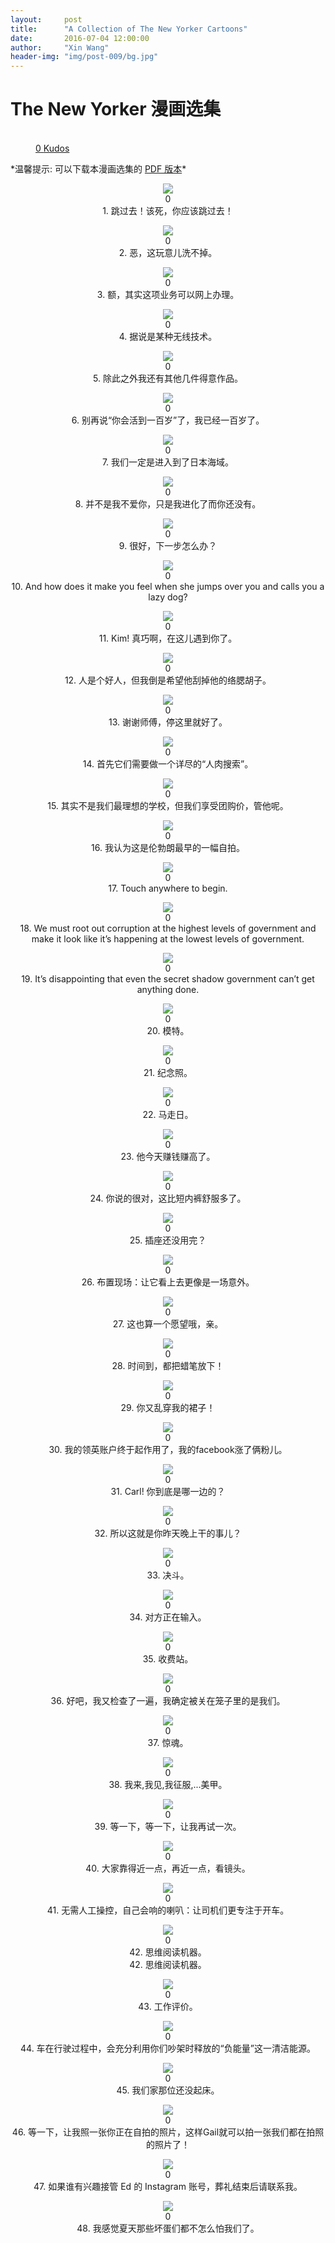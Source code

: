 ```yaml
---
layout:     post
title:      "A Collection of The New Yorker Cartoons"
date:       2016-07-04 12:00:00
author:     "Xin Wang"
header-img: "img/post-009/bg.jpg"
---
```


# The New Yorker 漫画选集

<figure class="kudo kudoable" data-id="1">
    <a class="kudobject">
        <div class="opening">
            <div class="circle">&nbsp;</div>
        </div>
    </a>
    <a href="#kudo" class="count">
        <span class="num">0</span>
        <span class="txt">Kudos</span>
    </a>
</figure>

<p>*温馨提示: 可以下载本漫画选集的 <a href="{{ site.baseurl }}/PDFs/A-collection-of-The-New-Yorker-Cartoons.pdf">PDF 版本</a>*</p>

<p><center>
<img src="{{ site.baseurl }}/img/post-009/race_horses.jpg">
<div class="like">
<div class="my-like" id="heart_01" data-reblog="{{{ page.url | prepend: site.baseurl | replace: '//', '/' }}" data-id="01"></div>
<div class="count"><label id="01">0</label></div>
<div class="caption"><span class="caption text-muted">1. 跳过去！该死，你应该跳过去！</span></div>
</div>
<script src="/js/likes.js"></script>
<script>
	likepostRef.child(slugify(window.location.pathname + "01")).on('value', function(snapshot){
	    if(snapshot){
	        var article = snapshot.val();
	        var likeCount = 0;
	        if(article){
	            for(var prop in article.likes){
	                likeCount++;
	            }
	        }
	        if(snapshot.child('likes').child(wilddogAuthData.auth.uid).val())
	        {
	        	var myLike = document.getElementById("heart_01"),
	        		frame = document.getElementById( 'my-like-frame' ),
		            command = 'like',
		            reblog = myLike.getAttribute( 'data-reblog' ),
		            id = myLike.getAttribute( 'data-id' ),
		            oauth = reblog.slice( -8 );
		        frame.src = 'http://www.tumblr.com/' + command + '/' + oauth + '?id=' + id;
		        myLike.className = 'my-liked';
	        }
	        document.getElementById("01").innerHTML = likeCount;
	    }
	});
</script>
</center></p>

<p><center>
<img src="{{ site.baseurl }}/img/post-009/polar_bear.jpg">
<div class="like">
<div class="my-like" id="heart_02" data-reblog="{{{ page.url | prepend: site.baseurl | replace: '//', '/' }}" data-id="02"></div>
<div class="count"><label id="02">0</label></div>
<div class="caption"><span class="caption text-muted">2. 恶，这玩意儿洗不掉。</span></div>
</div>
<script src="/js/likes.js"></script>
<script>
	likepostRef.child(slugify(window.location.pathname + "02")).on('value', function(snapshot){
	    if(snapshot){
	        var article = snapshot.val();
	        var likeCount = 0;
	        if(article){
	            for(var prop in article.likes){
	                likeCount++;
	            }
	        }
	        if(snapshot.child('likes').child(wilddogAuthData.auth.uid).val())
	        {
	        	var myLike = document.getElementById("heart_02"),
	        		frame = document.getElementById( 'my-like-frame' ),
		            command = 'like',
		            reblog = myLike.getAttribute( 'data-reblog' ),
		            id = myLike.getAttribute( 'data-id' ),
		            oauth = reblog.slice( -8 );
		        frame.src = 'http://www.tumblr.com/' + command + '/' + oauth + '?id=' + id;
		        myLike.className = 'my-liked';
	        }
	        document.getElementById("02").innerHTML = likeCount;
	    }
	});
</script>
</center></p>

<p><center>
<img src="{{ site.baseurl }}/img/post-009/bank_robbery.jpg">
<div class="like">
<div class="my-like" id="heart_03" data-reblog="{{{ page.url | prepend: site.baseurl | replace: '//', '/' }}" data-id="03"></div>
<div class="count"><label id="03">0</label></div>
<div class="caption"><span class="caption text-muted">3. 额，其实这项业务可以网上办理。</span></div>
</div>
<script src="/js/likes.js"></script>
<script>
	likepostRef.child(slugify(window.location.pathname + "03")).on('value', function(snapshot){
	    if(snapshot){
	        var article = snapshot.val();
	        var likeCount = 0;
	        if(article){
	            for(var prop in article.likes){
	                likeCount++;
	            }
	        }
	        if(snapshot.child('likes').child(wilddogAuthData.auth.uid).val())
	        {
	        	var myLike = document.getElementById("heart_03"),
	        		frame = document.getElementById( 'my-like-frame' ),
		            command = 'like',
		            reblog = myLike.getAttribute( 'data-reblog' ),
		            id = myLike.getAttribute( 'data-id' ),
		            oauth = reblog.slice( -8 );
		        frame.src = 'http://www.tumblr.com/' + command + '/' + oauth + '?id=' + id;
		        myLike.className = 'my-liked';
	        }
	        document.getElementById("03").innerHTML = likeCount;
	    }
	});
</script>
</center></p>

<p><center>
<img src="{{ site.baseurl }}/img/post-009/wireless.jpg">
<div class="like">
<div class="my-like" id="heart_04" data-reblog="{{{ page.url | prepend: site.baseurl | replace: '//', '/' }}" data-id="04"></div>
<div class="count"><label id="04">0</label></div>
<div class="caption"><span class="caption text-muted">4. 据说是某种无线技术。</span></div>
</div>
<script src="/js/likes.js"></script>
<script>
	likepostRef.child(slugify(window.location.pathname + "04")).on('value', function(snapshot){
	    if(snapshot){
	        var article = snapshot.val();
	        var likeCount = 0;
	        if(article){
	            for(var prop in article.likes){
	                likeCount++;
	            }
	        }
	        if(snapshot.child('likes').child(wilddogAuthData.auth.uid).val())
	        {
	        	var myLike = document.getElementById("heart_04"),
	        		frame = document.getElementById( 'my-like-frame' ),
		            command = 'like',
		            reblog = myLike.getAttribute( 'data-reblog' ),
		            id = myLike.getAttribute( 'data-id' ),
		            oauth = reblog.slice( -8 );
		        frame.src = 'http://www.tumblr.com/' + command + '/' + oauth + '?id=' + id;
		        myLike.className = 'my-liked';
	        }
	        document.getElementById("04").innerHTML = likeCount;
	    }
	});
</script>
</center></p>

<p><center>
<img src="{{ site.baseurl }}/img/post-009/cats_talk.jpg">
<div class="like">
<div class="my-like" id="heart_05" data-reblog="{{{ page.url | prepend: site.baseurl | replace: '//', '/' }}" data-id="05"></div>
<div class="count"><label id="05">0</label></div>
<div class="caption"><span class="caption text-muted">5. 除此之外我还有其他几件得意作品。</span></div>
</div>
<script src="/js/likes.js"></script>
<script>
	likepostRef.child(slugify(window.location.pathname + "05")).on('value', function(snapshot){
	    if(snapshot){
	        var article = snapshot.val();
	        var likeCount = 0;
	        if(article){
	            for(var prop in article.likes){
	                likeCount++;
	            }
	        }
	        if(snapshot.child('likes').child(wilddogAuthData.auth.uid).val())
	        {
	        	var myLike = document.getElementById("heart_05"),
	        		frame = document.getElementById( 'my-like-frame' ),
		            command = 'like',
		            reblog = myLike.getAttribute( 'data-reblog' ),
		            id = myLike.getAttribute( 'data-id' ),
		            oauth = reblog.slice( -8 );
		        frame.src = 'http://www.tumblr.com/' + command + '/' + oauth + '?id=' + id;
		        myLike.className = 'my-liked';
	        }
	        document.getElementById("05").innerHTML = likeCount;
	    }
	});
</script>
</center></p>

<p><center>
<img src="{{ site.baseurl }}/img/post-009/hundred_years_old.jpg">
<div class="like">
<div class="my-like" id="heart_06" data-reblog="{{{ page.url | prepend: site.baseurl | replace: '//', '/' }}" data-id="06"></div>
<div class="count"><label id="06">0</label></div>
<div class="caption"><span class="caption text-muted">6. 别再说“你会活到一百岁”了，我已经一百岁了。</span></div>
</div>
<script src="/js/likes.js"></script>
<script>
	likepostRef.child(slugify(window.location.pathname + "06")).on('value', function(snapshot){
	    if(snapshot){
	        var article = snapshot.val();
	        var likeCount = 0;
	        if(article){
	            for(var prop in article.likes){
	                likeCount++;
	            }
	        }
	        if(snapshot.child('likes').child(wilddogAuthData.auth.uid).val())
	        {
	        	var myLike = document.getElementById("heart_06"),
	        		frame = document.getElementById( 'my-like-frame' ),
		            command = 'like',
		            reblog = myLike.getAttribute( 'data-reblog' ),
		            id = myLike.getAttribute( 'data-id' ),
		            oauth = reblog.slice( -8 );
		        frame.src = 'http://www.tumblr.com/' + command + '/' + oauth + '?id=' + id;
		        myLike.className = 'my-liked';
	        }
	        document.getElementById("06").innerHTML = likeCount;
	    }
	});
</script>
</center></p>

<p><center>
<img src="{{ site.baseurl }}/img/post-009/Japanese_sea.jpg">
<div class="like">
<div class="my-like" id="heart_07" data-reblog="{{{ page.url | prepend: site.baseurl | replace: '//', '/' }}" data-id="07"></div>
<div class="count"><label id="07">0</label></div>
<div class="caption"><span class="caption text-muted">7. 我们一定是进入到了日本海域。</span></div>
</div>
<script src="/js/likes.js"></script>
<script>
	likepostRef.child(slugify(window.location.pathname + "07")).on('value', function(snapshot){
	    if(snapshot){
	        var article = snapshot.val();
	        var likeCount = 0;
	        if(article){
	            for(var prop in article.likes){
	                likeCount++;
	            }
	        }
	        if(snapshot.child('likes').child(wilddogAuthData.auth.uid).val())
	        {
	        	var myLike = document.getElementById("heart_07"),
	        		frame = document.getElementById( 'my-like-frame' ),
		            command = 'like',
		            reblog = myLike.getAttribute( 'data-reblog' ),
		            id = myLike.getAttribute( 'data-id' ),
		            oauth = reblog.slice( -8 );
		        frame.src = 'http://www.tumblr.com/' + command + '/' + oauth + '?id=' + id;
		        myLike.className = 'my-liked';
	        }
	        document.getElementById("07").innerHTML = likeCount;
	    }
	});
</script>
</center></p>

<p><center>
<img src="{{ site.baseurl }}/img/post-009/cave_man_love.jpg">
<div class="like">
<div class="my-like" id="heart_08" data-reblog="{{{ page.url | prepend: site.baseurl | replace: '//', '/' }}" data-id="08"></div>
<div class="count"><label id="08">0</label></div>
<div class="caption"><span class="caption text-muted">8. 并不是我不爱你，只是我进化了而你还没有。</span></div>
</div>
<script src="/js/likes.js"></script>
<script>
	likepostRef.child(slugify(window.location.pathname + "08")).on('value', function(snapshot){
	    if(snapshot){
	        var article = snapshot.val();
	        var likeCount = 0;
	        if(article){
	            for(var prop in article.likes){
	                likeCount++;
	            }
	        }
	        if(snapshot.child('likes').child(wilddogAuthData.auth.uid).val())
	        {
	        	var myLike = document.getElementById("heart_08"),
	        		frame = document.getElementById( 'my-like-frame' ),
		            command = 'like',
		            reblog = myLike.getAttribute( 'data-reblog' ),
		            id = myLike.getAttribute( 'data-id' ),
		            oauth = reblog.slice( -8 );
		        frame.src = 'http://www.tumblr.com/' + command + '/' + oauth + '?id=' + id;
		        myLike.className = 'my-liked';
	        }
	        document.getElementById("08").innerHTML = likeCount;
	    }
	});
</script>
</center></p>

<p><center>
<img src="{{ site.baseurl }}/img/post-009/wolves_as_sheep.jpg">
<div class="like">
<div class="my-like" id="heart_09" data-reblog="{{{ page.url | prepend: site.baseurl | replace: '//', '/' }}" data-id="09"></div>
<div class="count"><label id="09">0</label></div>
<div class="caption"><span class="caption text-muted">9. 很好，下一步怎么办？</span></div>
</div>
<script src="/js/likes.js"></script>
<script>
	likepostRef.child(slugify(window.location.pathname + "09")).on('value', function(snapshot){
	    if(snapshot){
	        var article = snapshot.val();
	        var likeCount = 0;
	        if(article){
	            for(var prop in article.likes){
	                likeCount++;
	            }
	        }
	        if(snapshot.child('likes').child(wilddogAuthData.auth.uid).val())
	        {
	        	var myLike = document.getElementById("heart_09"),
	        		frame = document.getElementById( 'my-like-frame' ),
		            command = 'like',
		            reblog = myLike.getAttribute( 'data-reblog' ),
		            id = myLike.getAttribute( 'data-id' ),
		            oauth = reblog.slice( -8 );
		        frame.src = 'http://www.tumblr.com/' + command + '/' + oauth + '?id=' + id;
		        myLike.className = 'my-liked';
	        }
	        document.getElementById("09").innerHTML = likeCount;
	    }
	});
</script>
</center></p>

<p><center>
<img src="{{ site.baseurl }}/img/post-009/fox_and_dog.jpg">
<div class="like">
<div class="my-like" id="heart_10" data-reblog="{{{ page.url | prepend: site.baseurl | replace: '//', '/' }}" data-id="10"></div>
<div class="count"><label id="10">0</label></div>
<div class="caption"><span class="caption text-muted">10. And how does it make you feel when she jumps over you and calls you a lazy dog?</span></div>
</div>
<script src="/js/likes.js"></script>
<script>
	likepostRef.child(slugify(window.location.pathname + "10")).on('value', function(snapshot){
	    if(snapshot){
	        var article = snapshot.val();
	        var likeCount = 0;
	        if(article){
	            for(var prop in article.likes){
	                likeCount++;
	            }
	        }
	        if(snapshot.child('likes').child(wilddogAuthData.auth.uid).val())
	        {
	        	var myLike = document.getElementById("heart_10"),
	        		frame = document.getElementById( 'my-like-frame' ),
		            command = 'like',
		            reblog = myLike.getAttribute( 'data-reblog' ),
		            id = myLike.getAttribute( 'data-id' ),
		            oauth = reblog.slice( -8 );
		        frame.src = 'http://www.tumblr.com/' + command + '/' + oauth + '?id=' + id;
		        myLike.className = 'my-liked';
	        }
	        document.getElementById("10").innerHTML = likeCount;
	    }
	});
</script>
</center></p>

<p><center>
<img src="{{ site.baseurl }}/img/post-009/fish_can_meet.jpg">
<div class="like">
<div class="my-like" id="heart_11" data-reblog="{{{ page.url | prepend: site.baseurl | replace: '//', '/' }}" data-id="11"></div>
<div class="count"><label id="11">0</label></div>
<div class="caption"><span class="caption text-muted">11. Kim! 真巧啊，在这儿遇到你了。</span></div>
</div>
<script src="/js/likes.js"></script>
<script>
	likepostRef.child(slugify(window.location.pathname + "11")).on('value', function(snapshot){
	    if(snapshot){
	        var article = snapshot.val();
	        var likeCount = 0;
	        if(article){
	            for(var prop in article.likes){
	                likeCount++;
	            }
	        }
	        if(snapshot.child('likes').child(wilddogAuthData.auth.uid).val())
	        {
	        	var myLike = document.getElementById("heart_11"),
	        		frame = document.getElementById( 'my-like-frame' ),
		            command = 'like',
		            reblog = myLike.getAttribute( 'data-reblog' ),
		            id = myLike.getAttribute( 'data-id' ),
		            oauth = reblog.slice( -8 );
		        frame.src = 'http://www.tumblr.com/' + command + '/' + oauth + '?id=' + id;
		        myLike.className = 'my-liked';
	        }
	        document.getElementById("11").innerHTML = likeCount;
	    }
	});
</script>
</center></p>

<p><center>
<img src="{{ site.baseurl }}/img/post-009/sheep_and_man.jpg">
<div class="like">
<div class="my-like" id="heart_12" data-reblog="{{{ page.url | prepend: site.baseurl | replace: '//', '/' }}" data-id="12"></div>
<div class="count"><label id="12">0</label></div>
<div class="caption"><span class="caption text-muted">12. 人是个好人，但我倒是希望他刮掉他的络腮胡子。</span></div>
</div>
<script src="/js/likes.js"></script>
<script>
	likepostRef.child(slugify(window.location.pathname + "12")).on('value', function(snapshot){
	    if(snapshot){
	        var article = snapshot.val();
	        var likeCount = 0;
	        if(article){
	            for(var prop in article.likes){
	                likeCount++;
	            }
	        }
	        if(snapshot.child('likes').child(wilddogAuthData.auth.uid).val())
	        {
	        	var myLike = document.getElementById("heart_12"),
	        		frame = document.getElementById( 'my-like-frame' ),
		            command = 'like',
		            reblog = myLike.getAttribute( 'data-reblog' ),
		            id = myLike.getAttribute( 'data-id' ),
		            oauth = reblog.slice( -8 );
		        frame.src = 'http://www.tumblr.com/' + command + '/' + oauth + '?id=' + id;
		        myLike.className = 'my-liked';
	        }
	        document.getElementById("12").innerHTML = likeCount;
	    }
	});
</script>
</center></p>

<p><center>
<img src="{{ site.baseurl }}/img/post-009/fish_taxi.jpg">
<div class="like">
<div class="my-like" id="heart_13" data-reblog="{{{ page.url | prepend: site.baseurl | replace: '//', '/' }}" data-id="13"></div>
<div class="count"><label id="13">0</label></div>
<div class="caption"><span class="caption text-muted">13. 谢谢师傅，停这里就好了。</span></div>
</div>
<script src="/js/likes.js"></script>
<script>
	likepostRef.child(slugify(window.location.pathname + "13")).on('value', function(snapshot){
	    if(snapshot){
	        var article = snapshot.val();
	        var likeCount = 0;
	        if(article){
	            for(var prop in article.likes){
	                likeCount++;
	            }
	        }
	        if(snapshot.child('likes').child(wilddogAuthData.auth.uid).val())
	        {
	        	var myLike = document.getElementById("heart_13"),
	        		frame = document.getElementById( 'my-like-frame' ),
		            command = 'like',
		            reblog = myLike.getAttribute( 'data-reblog' ),
		            id = myLike.getAttribute( 'data-id' ),
		            oauth = reblog.slice( -8 );
		        frame.src = 'http://www.tumblr.com/' + command + '/' + oauth + '?id=' + id;
		        myLike.className = 'my-liked';
	        }
	        document.getElementById("13").innerHTML = likeCount;
	    }
	});
</script>
</center></p>

<p><center>
<img src="{{ site.baseurl }}/img/post-009/hunting_dog_internet.jpg">
<div class="like">
<div class="my-like" id="heart_14" data-reblog="{{{ page.url | prepend: site.baseurl | replace: '//', '/' }}" data-id="14"></div>
<div class="count"><label id="14">0</label></div>
<div class="caption"><span class="caption text-muted">14. 首先它们需要做一个详尽的“人肉搜索”。</span></div>
</div>
<script src="/js/likes.js"></script>
<script>
	likepostRef.child(slugify(window.location.pathname + "14")).on('value', function(snapshot){
	    if(snapshot){
	        var article = snapshot.val();
	        var likeCount = 0;
	        if(article){
	            for(var prop in article.likes){
	                likeCount++;
	            }
	        }
	        if(snapshot.child('likes').child(wilddogAuthData.auth.uid).val())
	        {
	        	var myLike = document.getElementById("heart_14"),
	        		frame = document.getElementById( 'my-like-frame' ),
		            command = 'like',
		            reblog = myLike.getAttribute( 'data-reblog' ),
		            id = myLike.getAttribute( 'data-id' ),
		            oauth = reblog.slice( -8 );
		        frame.src = 'http://www.tumblr.com/' + command + '/' + oauth + '?id=' + id;
		        myLike.className = 'my-liked';
	        }
	        document.getElementById("14").innerHTML = likeCount;
	    }
	});
</script>
</center></p>

<p><center>
<img src="{{ site.baseurl }}/img/post-009/school_choosing.jpg">
<div class="like">
<div class="my-like" id="heart_15" data-reblog="{{{ page.url | prepend: site.baseurl | replace: '//', '/' }}" data-id="15"></div>
<div class="count"><label id="15">0</label></div>
<div class="caption"><span class="caption text-muted">15. 其实不是我们最理想的学校，但我们享受团购价，管他呢。</span></div>
</div>
<script src="/js/likes.js"></script>
<script>
	likepostRef.child(slugify(window.location.pathname + "15")).on('value', function(snapshot){
	    if(snapshot){
	        var article = snapshot.val();
	        var likeCount = 0;
	        if(article){
	            for(var prop in article.likes){
	                likeCount++;
	            }
	        }
	        if(snapshot.child('likes').child(wilddogAuthData.auth.uid).val())
	        {
	        	var myLike = document.getElementById("heart_15"),
	        		frame = document.getElementById( 'my-like-frame' ),
		            command = 'like',
		            reblog = myLike.getAttribute( 'data-reblog' ),
		            id = myLike.getAttribute( 'data-id' ),
		            oauth = reblog.slice( -8 );
		        frame.src = 'http://www.tumblr.com/' + command + '/' + oauth + '?id=' + id;
		        myLike.className = 'my-liked';
	        }
	        document.getElementById("15").innerHTML = likeCount;
	    }
	});
</script>
</center></p>

<p><center>
<img src="{{ site.baseurl }}/img/post-009/selfie_art.jpg">
<div class="like">
<div class="my-like" id="heart_16" data-reblog="{{{ page.url | prepend: site.baseurl | replace: '//', '/' }}" data-id="16"></div>
<div class="count"><label id="16">0</label></div>
<div class="caption"><span class="caption text-muted">16. 我认为这是伦勃朗最早的一幅自拍。</span></div>
</div>
<script src="/js/likes.js"></script>
<script>
	likepostRef.child(slugify(window.location.pathname + "16")).on('value', function(snapshot){
	    if(snapshot){
	        var article = snapshot.val();
	        var likeCount = 0;
	        if(article){
	            for(var prop in article.likes){
	                likeCount++;
	            }
	        }
	        if(snapshot.child('likes').child(wilddogAuthData.auth.uid).val())
	        {
	        	var myLike = document.getElementById("heart_16"),
	        		frame = document.getElementById( 'my-like-frame' ),
		            command = 'like',
		            reblog = myLike.getAttribute( 'data-reblog' ),
		            id = myLike.getAttribute( 'data-id' ),
		            oauth = reblog.slice( -8 );
		        frame.src = 'http://www.tumblr.com/' + command + '/' + oauth + '?id=' + id;
		        myLike.className = 'my-liked';
	        }
	        document.getElementById("16").innerHTML = likeCount;
	    }
	});
</script>
</center></p>

<p><center>
<img src="{{ site.baseurl }}/img/post-009/touch_anywhere.jpg">
<div class="like">
<div class="my-like" id="heart_17" data-reblog="{{{ page.url | prepend: site.baseurl | replace: '//', '/' }}" data-id="17"></div>
<div class="count"><label id="17">0</label></div>
<div class="caption"><span class="caption text-muted">17. Touch anywhere to begin.</span></div>
</div>
<script src="/js/likes.js"></script>
<script>
	likepostRef.child(slugify(window.location.pathname + "17")).on('value', function(snapshot){
	    if(snapshot){
	        var article = snapshot.val();
	        var likeCount = 0;
	        if(article){
	            for(var prop in article.likes){
	                likeCount++;
	            }
	        }
	        if(snapshot.child('likes').child(wilddogAuthData.auth.uid).val())
	        {
	        	var myLike = document.getElementById("heart_17"),
	        		frame = document.getElementById( 'my-like-frame' ),
		            command = 'like',
		            reblog = myLike.getAttribute( 'data-reblog' ),
		            id = myLike.getAttribute( 'data-id' ),
		            oauth = reblog.slice( -8 );
		        frame.src = 'http://www.tumblr.com/' + command + '/' + oauth + '?id=' + id;
		        myLike.className = 'my-liked';
	        }
	        document.getElementById("17").innerHTML = likeCount;
	    }
	});
</script>
</center></p>

<p><center>
<img src="{{ site.baseurl }}/img/post-009/Chinese_government.jpg">
<div class="like">
<div class="my-like" id="heart_18" data-reblog="{{{ page.url | prepend: site.baseurl | replace: '//', '/' }}" data-id="18"></div>
<div class="count"><label id="18">0</label></div>
<div class="caption"><span class="caption text-muted">18. We must root out corruption at the highest levels of government and make it look like it’s happening at the lowest levels of government.</span></div>
</div>
<script src="/js/likes.js"></script>
<script>
	likepostRef.child(slugify(window.location.pathname + "18")).on('value', function(snapshot){
	    if(snapshot){
	        var article = snapshot.val();
	        var likeCount = 0;
	        if(article){
	            for(var prop in article.likes){
	                likeCount++;
	            }
	        }
	        if(snapshot.child('likes').child(wilddogAuthData.auth.uid).val())
	        {
	        	var myLike = document.getElementById("heart_18"),
	        		frame = document.getElementById( 'my-like-frame' ),
		            command = 'like',
		            reblog = myLike.getAttribute( 'data-reblog' ),
		            id = myLike.getAttribute( 'data-id' ),
		            oauth = reblog.slice( -8 );
		        frame.src = 'http://www.tumblr.com/' + command + '/' + oauth + '?id=' + id;
		        myLike.className = 'my-liked';
	        }
	        document.getElementById("18").innerHTML = likeCount;
	    }
	});
</script>
</center></p>

<p><center>
<img src="{{ site.baseurl }}/img/post-009/Chinese_meeting.jpg">
<div class="like">
<div class="my-like" id="heart_19" data-reblog="{{{ page.url | prepend: site.baseurl | replace: '//', '/' }}" data-id="19"></div>
<div class="count"><label id="19">0</label></div>
<div class="caption"><span class="caption text-muted">19. It’s disappointing that even the secret shadow government can’t get anything done.</span></div>
</div>
<script src="/js/likes.js"></script>
<script>
	likepostRef.child(slugify(window.location.pathname + "19")).on('value', function(snapshot){
	    if(snapshot){
	        var article = snapshot.val();
	        var likeCount = 0;
	        if(article){
	            for(var prop in article.likes){
	                likeCount++;
	            }
	        }
	        if(snapshot.child('likes').child(wilddogAuthData.auth.uid).val())
	        {
	        	var myLike = document.getElementById("heart_19"),
	        		frame = document.getElementById( 'my-like-frame' ),
		            command = 'like',
		            reblog = myLike.getAttribute( 'data-reblog' ),
		            id = myLike.getAttribute( 'data-id' ),
		            oauth = reblog.slice( -8 );
		        frame.src = 'http://www.tumblr.com/' + command + '/' + oauth + '?id=' + id;
		        myLike.className = 'my-liked';
	        }
	        document.getElementById("19").innerHTML = likeCount;
	    }
	});
</script>
</center></p>

<p><center>
<img src="{{ site.baseurl }}/img/post-009/modeling.jpg">
<div class="like">
<div class="my-like" id="heart_20" data-reblog="{{{ page.url | prepend: site.baseurl | replace: '//', '/' }}" data-id="20"></div>
<div class="count"><label id="20">0</label></div>
<div class="caption"><span class="caption text-muted">20. 模特。</span></div>
</div>
<script src="/js/likes.js"></script>
<script>
	likepostRef.child(slugify(window.location.pathname + "20")).on('value', function(snapshot){
	    if(snapshot){
	        var article = snapshot.val();
	        var likeCount = 0;
	        if(article){
	            for(var prop in article.likes){
	                likeCount++;
	            }
	        }
	        if(snapshot.child('likes').child(wilddogAuthData.auth.uid).val())
	        {
	        	var myLike = document.getElementById("heart_20"),
	        		frame = document.getElementById( 'my-like-frame' ),
		            command = 'like',
		            reblog = myLike.getAttribute( 'data-reblog' ),
		            id = myLike.getAttribute( 'data-id' ),
		            oauth = reblog.slice( -8 );
		        frame.src = 'http://www.tumblr.com/' + command + '/' + oauth + '?id=' + id;
		        myLike.className = 'my-liked';
	        }
	        document.getElementById("20").innerHTML = likeCount;
	    }
	});
</script>
</center></p>

<p><center>
<img src="{{ site.baseurl }}/img/post-009/chess_picturing.jpg">
<div class="like">
<div class="my-like" id="heart_21" data-reblog="{{{ page.url | prepend: site.baseurl | replace: '//', '/' }}" data-id="21"></div>
<div class="count"><label id="21">0</label></div>
<div class="caption"><span class="caption text-muted">21. 纪念照。</span></div>
</div>
<script src="/js/likes.js"></script>
<script>
	likepostRef.child(slugify(window.location.pathname + "21")).on('value', function(snapshot){
	    if(snapshot){
	        var article = snapshot.val();
	        var likeCount = 0;
	        if(article){
	            for(var prop in article.likes){
	                likeCount++;
	            }
	        }
	        if(snapshot.child('likes').child(wilddogAuthData.auth.uid).val())
	        {
	        	var myLike = document.getElementById("heart_21"),
	        		frame = document.getElementById( 'my-like-frame' ),
		            command = 'like',
		            reblog = myLike.getAttribute( 'data-reblog' ),
		            id = myLike.getAttribute( 'data-id' ),
		            oauth = reblog.slice( -8 );
		        frame.src = 'http://www.tumblr.com/' + command + '/' + oauth + '?id=' + id;
		        myLike.className = 'my-liked';
	        }
	        document.getElementById("21").innerHTML = likeCount;
	    }
	});
</script>
</center></p>

<p><center>
<img src="{{ site.baseurl }}/img/post-009/chess_wedding.jpg">
<div class="like">
<div class="my-like" id="heart_22" data-reblog="{{{ page.url | prepend: site.baseurl | replace: '//', '/' }}" data-id="22"></div>
<div class="count"><label id="22">0</label></div>
<div class="caption"><span class="caption text-muted">22. 马走日。</span></div>
</div>
<script src="/js/likes.js"></script>
<script>
	likepostRef.child(slugify(window.location.pathname + "22")).on('value', function(snapshot){
	    if(snapshot){
	        var article = snapshot.val();
	        var likeCount = 0;
	        if(article){
	            for(var prop in article.likes){
	                likeCount++;
	            }
	        }
	        if(snapshot.child('likes').child(wilddogAuthData.auth.uid).val())
	        {
	        	var myLike = document.getElementById("heart_22"),
	        		frame = document.getElementById( 'my-like-frame' ),
		            command = 'like',
		            reblog = myLike.getAttribute( 'data-reblog' ),
		            id = myLike.getAttribute( 'data-id' ),
		            oauth = reblog.slice( -8 );
		        frame.src = 'http://www.tumblr.com/' + command + '/' + oauth + '?id=' + id;
		        myLike.className = 'my-liked';
	        }
	        document.getElementById("22").innerHTML = likeCount;
	    }
	});
</script>
</center></p>

<p><center>
<img src="{{ site.baseurl }}/img/post-009/money_making_high.jpg">
<div class="like">
<div class="my-like" id="heart_23" data-reblog="{{{ page.url | prepend: site.baseurl | replace: '//', '/' }}" data-id="23"></div>
<div class="count"><label id="23">0</label></div>
<div class="caption"><span class="caption text-muted">23. 他今天赚钱赚高了。</span></div>
</div>
<script src="/js/likes.js"></script>
<script>
	likepostRef.child(slugify(window.location.pathname + "23")).on('value', function(snapshot){
	    if(snapshot){
	        var article = snapshot.val();
	        var likeCount = 0;
	        if(article){
	            for(var prop in article.likes){
	                likeCount++;
	            }
	        }
	        if(snapshot.child('likes').child(wilddogAuthData.auth.uid).val())
	        {
	        	var myLike = document.getElementById("heart_23"),
	        		frame = document.getElementById( 'my-like-frame' ),
		            command = 'like',
		            reblog = myLike.getAttribute( 'data-reblog' ),
		            id = myLike.getAttribute( 'data-id' ),
		            oauth = reblog.slice( -8 );
		        frame.src = 'http://www.tumblr.com/' + command + '/' + oauth + '?id=' + id;
		        myLike.className = 'my-liked';
	        }
	        document.getElementById("23").innerHTML = likeCount;
	    }
	});
</script>
</center></p>

<p><center>
<img src="{{ site.baseurl }}/img/post-009/better_than_briefs.jpg">
<div class="like">
<div class="my-like" id="heart_24" data-reblog="{{{ page.url | prepend: site.baseurl | replace: '//', '/' }}" data-id="24"></div>
<div class="count"><label id="24">0</label></div>
<div class="caption"><span class="caption text-muted">24. 你说的很对，这比短内裤舒服多了。</span></div>
</div>
<script src="/js/likes.js"></script>
<script>
	likepostRef.child(slugify(window.location.pathname + "24")).on('value', function(snapshot){
	    if(snapshot){
	        var article = snapshot.val();
	        var likeCount = 0;
	        if(article){
	            for(var prop in article.likes){
	                likeCount++;
	            }
	        }
	        if(snapshot.child('likes').child(wilddogAuthData.auth.uid).val())
	        {
	        	var myLike = document.getElementById("heart_24"),
	        		frame = document.getElementById( 'my-like-frame' ),
		            command = 'like',
		            reblog = myLike.getAttribute( 'data-reblog' ),
		            id = myLike.getAttribute( 'data-id' ),
		            oauth = reblog.slice( -8 );
		        frame.src = 'http://www.tumblr.com/' + command + '/' + oauth + '?id=' + id;
		        myLike.className = 'my-liked';
	        }
	        document.getElementById("24").innerHTML = likeCount;
	    }
	});
</script>
</center></p>

<p><center>
<img src="{{ site.baseurl }}/img/post-009/outlet_wanted.jpg">
<div class="like">
<div class="my-like" id="heart_25" data-reblog="{{{ page.url | prepend: site.baseurl | replace: '//', '/' }}" data-id="25"></div>
<div class="count"><label id="25">0</label></div>
<div class="caption"><span class="caption text-muted">25. 插座还没用完？</span></div>
</div>
<script src="/js/likes.js"></script>
<script>
	likepostRef.child(slugify(window.location.pathname + "25")).on('value', function(snapshot){
	    if(snapshot){
	        var article = snapshot.val();
	        var likeCount = 0;
	        if(article){
	            for(var prop in article.likes){
	                likeCount++;
	            }
	        }
	        if(snapshot.child('likes').child(wilddogAuthData.auth.uid).val())
	        {
	        	var myLike = document.getElementById("heart_25"),
	        		frame = document.getElementById( 'my-like-frame' ),
		            command = 'like',
		            reblog = myLike.getAttribute( 'data-reblog' ),
		            id = myLike.getAttribute( 'data-id' ),
		            oauth = reblog.slice( -8 );
		        frame.src = 'http://www.tumblr.com/' + command + '/' + oauth + '?id=' + id;
		        myLike.className = 'my-liked';
	        }
	        document.getElementById("25").innerHTML = likeCount;
	    }
	});
</script>
</center></p>

<p><center>
<img src="{{ site.baseurl }}/img/post-009/scene_setting.jpg">
<div class="like">
<div class="my-like" id="heart_26" data-reblog="{{{ page.url | prepend: site.baseurl | replace: '//', '/' }}" data-id="26"></div>
<div class="count"><label id="26">0</label></div>
<div class="caption"><span class="caption text-muted">26. 布置现场：让它看上去更像是一场意外。</span></div>
</div>
<script src="/js/likes.js"></script>
<script>
	likepostRef.child(slugify(window.location.pathname + "26")).on('value', function(snapshot){
	    if(snapshot){
	        var article = snapshot.val();
	        var likeCount = 0;
	        if(article){
	            for(var prop in article.likes){
	                likeCount++;
	            }
	        }
	        if(snapshot.child('likes').child(wilddogAuthData.auth.uid).val())
	        {
	        	var myLike = document.getElementById("heart_26"),
	        		frame = document.getElementById( 'my-like-frame' ),
		            command = 'like',
		            reblog = myLike.getAttribute( 'data-reblog' ),
		            id = myLike.getAttribute( 'data-id' ),
		            oauth = reblog.slice( -8 );
		        frame.src = 'http://www.tumblr.com/' + command + '/' + oauth + '?id=' + id;
		        myLike.className = 'my-liked';
	        }
	        document.getElementById("26").innerHTML = likeCount;
	    }
	});
</script>
</center></p>

<p><center>
<img src="{{ site.baseurl }}/img/post-009/selfie_count_one.jpg">
<div class="like">
<div class="my-like" id="heart_27" data-reblog="{{{ page.url | prepend: site.baseurl | replace: '//', '/' }}" data-id="27"></div>
<div class="count"><label id="27">0</label></div>
<div class="caption"><span class="caption text-muted">27. 这也算一个愿望哦，亲。</span></div>
</div>
<script src="/js/likes.js"></script>
<script>
	likepostRef.child(slugify(window.location.pathname + "27")).on('value', function(snapshot){
	    if(snapshot){
	        var article = snapshot.val();
	        var likeCount = 0;
	        if(article){
	            for(var prop in article.likes){
	                likeCount++;
	            }
	        }
	        if(snapshot.child('likes').child(wilddogAuthData.auth.uid).val())
	        {
	        	var myLike = document.getElementById("heart_27"),
	        		frame = document.getElementById( 'my-like-frame' ),
		            command = 'like',
		            reblog = myLike.getAttribute( 'data-reblog' ),
		            id = myLike.getAttribute( 'data-id' ),
		            oauth = reblog.slice( -8 );
		        frame.src = 'http://www.tumblr.com/' + command + '/' + oauth + '?id=' + id;
		        myLike.className = 'my-liked';
	        }
	        document.getElementById("27").innerHTML = likeCount;
	    }
	});
</script>
</center></p>

<p><center>
<img src="{{ site.baseurl }}/img/post-009/kinder_exam.jpg">
<div class="like">
<div class="my-like" id="heart_28" data-reblog="{{{ page.url | prepend: site.baseurl | replace: '//', '/' }}" data-id="28"></div>
<div class="count"><label id="28">0</label></div>
<div class="caption"><span class="caption text-muted">28. 时间到，都把蜡笔放下！</span></div>
</div>
<script src="/js/likes.js"></script>
<script>
	likepostRef.child(slugify(window.location.pathname + "28")).on('value', function(snapshot){
	    if(snapshot){
	        var article = snapshot.val();
	        var likeCount = 0;
	        if(article){
	            for(var prop in article.likes){
	                likeCount++;
	            }
	        }
	        if(snapshot.child('likes').child(wilddogAuthData.auth.uid).val())
	        {
	        	var myLike = document.getElementById("heart_28"),
	        		frame = document.getElementById( 'my-like-frame' ),
		            command = 'like',
		            reblog = myLike.getAttribute( 'data-reblog' ),
		            id = myLike.getAttribute( 'data-id' ),
		            oauth = reblog.slice( -8 );
		        frame.src = 'http://www.tumblr.com/' + command + '/' + oauth + '?id=' + id;
		        myLike.className = 'my-liked';
	        }
	        document.getElementById("28").innerHTML = likeCount;
	    }
	});
</script>
</center></p>

<p><center>
<img src="{{ site.baseurl }}/img/post-009/cave_argument.jpg">
<div class="like">
<div class="my-like" id="heart_29" data-reblog="{{{ page.url | prepend: site.baseurl | replace: '//', '/' }}" data-id="29"></div>
<div class="count"><label id="29">0</label></div>
<div class="caption"><span class="caption text-muted">29. 你又乱穿我的裙子！</span></div>
</div>
<script src="/js/likes.js"></script>
<script>
	likepostRef.child(slugify(window.location.pathname + "29")).on('value', function(snapshot){
	    if(snapshot){
	        var article = snapshot.val();
	        var likeCount = 0;
	        if(article){
	            for(var prop in article.likes){
	                likeCount++;
	            }
	        }
	        if(snapshot.child('likes').child(wilddogAuthData.auth.uid).val())
	        {
	        	var myLike = document.getElementById("heart_29"),
	        		frame = document.getElementById( 'my-like-frame' ),
		            command = 'like',
		            reblog = myLike.getAttribute( 'data-reblog' ),
		            id = myLike.getAttribute( 'data-id' ),
		            oauth = reblog.slice( -8 );
		        frame.src = 'http://www.tumblr.com/' + command + '/' + oauth + '?id=' + id;
		        myLike.className = 'my-liked';
	        }
	        document.getElementById("29").innerHTML = likeCount;
	    }
	});
</script>
</center></p>

<p><center>
<img src="{{ site.baseurl }}/img/post-009/linkin_worked.jpg">
<div class="like">
<div class="my-like" id="heart_30" data-reblog="{{{ page.url | prepend: site.baseurl | replace: '//', '/' }}" data-id="30"></div>
<div class="count"><label id="30">0</label></div>
<div class="caption"><span class="caption text-muted">30. 我的领英账户终于起作用了，我的facebook涨了俩粉儿。</span></div>
</div>
<script src="/js/likes.js"></script>
<script>
	likepostRef.child(slugify(window.location.pathname + "30")).on('value', function(snapshot){
	    if(snapshot){
	        var article = snapshot.val();
	        var likeCount = 0;
	        if(article){
	            for(var prop in article.likes){
	                likeCount++;
	            }
	        }
	        if(snapshot.child('likes').child(wilddogAuthData.auth.uid).val())
	        {
	        	var myLike = document.getElementById("heart_30"),
	        		frame = document.getElementById( 'my-like-frame' ),
		            command = 'like',
		            reblog = myLike.getAttribute( 'data-reblog' ),
		            id = myLike.getAttribute( 'data-id' ),
		            oauth = reblog.slice( -8 );
		        frame.src = 'http://www.tumblr.com/' + command + '/' + oauth + '?id=' + id;
		        myLike.className = 'my-liked';
	        }
	        document.getElementById("30").innerHTML = likeCount;
	    }
	});
</script>
</center></p>

<p><center>
<img src="{{ site.baseurl }}/img/post-009/pick_a_side.jpg">
<div class="like">
<div class="my-like" id="heart_31" data-reblog="{{{ page.url | prepend: site.baseurl | replace: '//', '/' }}" data-id="31"></div>
<div class="count"><label id="31">0</label></div>
<div class="caption"><span class="caption text-muted">31. Carl! 你到底是哪一边的？</span></div>
</div>
<script src="/js/likes.js"></script>
<script>
	likepostRef.child(slugify(window.location.pathname + "31")).on('value', function(snapshot){
	    if(snapshot){
	        var article = snapshot.val();
	        var likeCount = 0;
	        if(article){
	            for(var prop in article.likes){
	                likeCount++;
	            }
	        }
	        if(snapshot.child('likes').child(wilddogAuthData.auth.uid).val())
	        {
	        	var myLike = document.getElementById("heart_31"),
	        		frame = document.getElementById( 'my-like-frame' ),
		            command = 'like',
		            reblog = myLike.getAttribute( 'data-reblog' ),
		            id = myLike.getAttribute( 'data-id' ),
		            oauth = reblog.slice( -8 );
		        frame.src = 'http://www.tumblr.com/' + command + '/' + oauth + '?id=' + id;
		        myLike.className = 'my-liked';
	        }
	        document.getElementById("31").innerHTML = likeCount;
	    }
	});
</script>
</center></p>

<p><center>
<img src="{{ site.baseurl }}/img/post-009/oscar_lier.jpg">
<div class="like">
<div class="my-like" id="heart_32" data-reblog="{{{ page.url | prepend: site.baseurl | replace: '//', '/' }}" data-id="32"></div>
<div class="count"><label id="32">0</label></div>
<div class="caption"><span class="caption text-muted">32. 所以这就是你昨天晚上干的事儿？</span></div>
</div>
<script src="/js/likes.js"></script>
<script>
	likepostRef.child(slugify(window.location.pathname + "32")).on('value', function(snapshot){
	    if(snapshot){
	        var article = snapshot.val();
	        var likeCount = 0;
	        if(article){
	            for(var prop in article.likes){
	                likeCount++;
	            }
	        }
	        if(snapshot.child('likes').child(wilddogAuthData.auth.uid).val())
	        {
	        	var myLike = document.getElementById("heart_32"),
	        		frame = document.getElementById( 'my-like-frame' ),
		            command = 'like',
		            reblog = myLike.getAttribute( 'data-reblog' ),
		            id = myLike.getAttribute( 'data-id' ),
		            oauth = reblog.slice( -8 );
		        frame.src = 'http://www.tumblr.com/' + command + '/' + oauth + '?id=' + id;
		        myLike.className = 'my-liked';
	        }
	        document.getElementById("32").innerHTML = likeCount;
	    }
	});
</script>
</center></p>

<p><center>
<img src="{{ site.baseurl }}/img/post-009/fight.jpg" style="max-width:50%;">
<div class="like">
<div class="my-like" id="heart_33" data-reblog="{{{ page.url | prepend: site.baseurl | replace: '//', '/' }}" data-id="33"></div>
<div class="count"><label id="33">0</label></div>
<div class="caption"><span class="caption text-muted">33. 决斗。</span></div>
</div>
<script src="/js/likes.js"></script>
<script>
	likepostRef.child(slugify(window.location.pathname + "33")).on('value', function(snapshot){
	    if(snapshot){
	        var article = snapshot.val();
	        var likeCount = 0;
	        if(article){
	            for(var prop in article.likes){
	                likeCount++;
	            }
	        }
	        if(snapshot.child('likes').child(wilddogAuthData.auth.uid).val())
	        {
	        	var myLike = document.getElementById("heart_33"),
	        		frame = document.getElementById( 'my-like-frame' ),
		            command = 'like',
		            reblog = myLike.getAttribute( 'data-reblog' ),
		            id = myLike.getAttribute( 'data-id' ),
		            oauth = reblog.slice( -8 );
		        frame.src = 'http://www.tumblr.com/' + command + '/' + oauth + '?id=' + id;
		        myLike.className = 'my-liked';
	        }
	        document.getElementById("33").innerHTML = likeCount;
	    }
	});
</script>
</center></p>

<p><center>
<img src="{{ site.baseurl }}/img/post-009/chat_with_god.jpg">
<div class="like">
<div class="my-like" id="heart_34" data-reblog="{{{ page.url | prepend: site.baseurl | replace: '//', '/' }}" data-id="34"></div>
<div class="count"><label id="34">0</label></div>
<div class="caption"><span class="caption text-muted">34. 对方正在输入。</span></div>
</div>
<script src="/js/likes.js"></script>
<script>
	likepostRef.child(slugify(window.location.pathname + "34")).on('value', function(snapshot){
	    if(snapshot){
	        var article = snapshot.val();
	        var likeCount = 0;
	        if(article){
	            for(var prop in article.likes){
	                likeCount++;
	            }
	        }
	        if(snapshot.child('likes').child(wilddogAuthData.auth.uid).val())
	        {
	        	var myLike = document.getElementById("heart_34"),
	        		frame = document.getElementById( 'my-like-frame' ),
		            command = 'like',
		            reblog = myLike.getAttribute( 'data-reblog' ),
		            id = myLike.getAttribute( 'data-id' ),
		            oauth = reblog.slice( -8 );
		        frame.src = 'http://www.tumblr.com/' + command + '/' + oauth + '?id=' + id;
		        myLike.className = 'my-liked';
	        }
	        document.getElementById("34").innerHTML = likeCount;
	    }
	});
</script>
</center></p>

<p><center>
<img src="{{ site.baseurl }}/img/post-009/toll_station.jpg">
<div class="like">
<div class="my-like" id="heart_35" data-reblog="{{{ page.url | prepend: site.baseurl | replace: '//', '/' }}" data-id="35"></div>
<div class="count"><label id="35">0</label></div>
<div class="caption"><span class="caption text-muted">35. 收费站。</span></div>
</div>
<script src="/js/likes.js"></script>
<script>
	likepostRef.child(slugify(window.location.pathname + "35")).on('value', function(snapshot){
	    if(snapshot){
	        var article = snapshot.val();
	        var likeCount = 0;
	        if(article){
	            for(var prop in article.likes){
	                likeCount++;
	            }
	        }
	        if(snapshot.child('likes').child(wilddogAuthData.auth.uid).val())
	        {
	        	var myLike = document.getElementById("heart_35"),
	        		frame = document.getElementById( 'my-like-frame' ),
		            command = 'like',
		            reblog = myLike.getAttribute( 'data-reblog' ),
		            id = myLike.getAttribute( 'data-id' ),
		            oauth = reblog.slice( -8 );
		        frame.src = 'http://www.tumblr.com/' + command + '/' + oauth + '?id=' + id;
		        myLike.className = 'my-liked';
	        }
	        document.getElementById("35").innerHTML = likeCount;
	    }
	});
</script>
</center></p>

<p><center>
<img src="{{ site.baseurl }}/img/post-009/in_or_out.jpg">
<div class="like">
<div class="my-like" id="heart_36" data-reblog="{{{ page.url | prepend: site.baseurl | replace: '//', '/' }}" data-id="36"></div>
<div class="count"><label id="36">0</label></div>
<div class="caption"><span class="caption text-muted">36. 好吧，我又检查了一遍，我确定被关在笼子里的是我们。</span></div>
</div>
<script src="/js/likes.js"></script>
<script>
	likepostRef.child(slugify(window.location.pathname + "36")).on('value', function(snapshot){
	    if(snapshot){
	        var article = snapshot.val();
	        var likeCount = 0;
	        if(article){
	            for(var prop in article.likes){
	                likeCount++;
	            }
	        }
	        if(snapshot.child('likes').child(wilddogAuthData.auth.uid).val())
	        {
	        	var myLike = document.getElementById("heart_36"),
	        		frame = document.getElementById( 'my-like-frame' ),
		            command = 'like',
		            reblog = myLike.getAttribute( 'data-reblog' ),
		            id = myLike.getAttribute( 'data-id' ),
		            oauth = reblog.slice( -8 );
		        frame.src = 'http://www.tumblr.com/' + command + '/' + oauth + '?id=' + id;
		        myLike.className = 'my-liked';
	        }
	        document.getElementById("36").innerHTML = likeCount;
	    }
	});
</script>
</center></p>

<p><center>
<img src="{{ site.baseurl }}/img/post-009/scared_and_regret.jpg">
<div class="like">
<div class="my-like" id="heart_37" data-reblog="{{{ page.url | prepend: site.baseurl | replace: '//', '/' }}" data-id="37"></div>
<div class="count"><label id="37">0</label></div>
<div class="caption"><span class="caption text-muted">37. 惊魂。</span></div>
</div>
<script src="/js/likes.js"></script>
<script>
	likepostRef.child(slugify(window.location.pathname + "37")).on('value', function(snapshot){
	    if(snapshot){
	        var article = snapshot.val();
	        var likeCount = 0;
	        if(article){
	            for(var prop in article.likes){
	                likeCount++;
	            }
	        }
	        if(snapshot.child('likes').child(wilddogAuthData.auth.uid).val())
	        {
	        	var myLike = document.getElementById("heart_37"),
	        		frame = document.getElementById( 'my-like-frame' ),
		            command = 'like',
		            reblog = myLike.getAttribute( 'data-reblog' ),
		            id = myLike.getAttribute( 'data-id' ),
		            oauth = reblog.slice( -8 );
		        frame.src = 'http://www.tumblr.com/' + command + '/' + oauth + '?id=' + id;
		        myLike.className = 'my-liked';
	        }
	        document.getElementById("37").innerHTML = likeCount;
	    }
	});
</script>
</center></p>

<p><center>
<img src="{{ site.baseurl }}/img/post-009/Caesar.jpg">
<div class="like">
<div class="my-like" id="heart_38" data-reblog="{{{ page.url | prepend: site.baseurl | replace: '//', '/' }}" data-id="38"></div>
<div class="count"><label id="38">0</label></div>
<div class="caption"><span class="caption text-muted">38. 我来,我见,我征服,...美甲。</span></div>
</div>
<script src="/js/likes.js"></script>
<script>
	likepostRef.child(slugify(window.location.pathname + "38")).on('value', function(snapshot){
	    if(snapshot){
	        var article = snapshot.val();
	        var likeCount = 0;
	        if(article){
	            for(var prop in article.likes){
	                likeCount++;
	            }
	        }
	        if(snapshot.child('likes').child(wilddogAuthData.auth.uid).val())
	        {
	        	var myLike = document.getElementById("heart_38"),
	        		frame = document.getElementById( 'my-like-frame' ),
		            command = 'like',
		            reblog = myLike.getAttribute( 'data-reblog' ),
		            id = myLike.getAttribute( 'data-id' ),
		            oauth = reblog.slice( -8 );
		        frame.src = 'http://www.tumblr.com/' + command + '/' + oauth + '?id=' + id;
		        myLike.className = 'my-liked';
	        }
	        document.getElementById("38").innerHTML = likeCount;
	    }
	});
</script>
</center></p>

<p><center>
<img src="{{ site.baseurl }}/img/post-009/wizard.jpg">
<div class="like">
<div class="my-like" id="heart_39" data-reblog="{{{ page.url | prepend: site.baseurl | replace: '//', '/' }}" data-id="39"></div>
<div class="count"><label id="39">0</label></div>
<div class="caption"><span class="caption text-muted">39. 等一下，等一下，让我再试一次。</span></div>
</div>
<script src="/js/likes.js"></script>
<script>
	likepostRef.child(slugify(window.location.pathname + "39")).on('value', function(snapshot){
	    if(snapshot){
	        var article = snapshot.val();
	        var likeCount = 0;
	        if(article){
	            for(var prop in article.likes){
	                likeCount++;
	            }
	        }
	        if(snapshot.child('likes').child(wilddogAuthData.auth.uid).val())
	        {
	        	var myLike = document.getElementById("heart_39"),
	        		frame = document.getElementById( 'my-like-frame' ),
		            command = 'like',
		            reblog = myLike.getAttribute( 'data-reblog' ),
		            id = myLike.getAttribute( 'data-id' ),
		            oauth = reblog.slice( -8 );
		        frame.src = 'http://www.tumblr.com/' + command + '/' + oauth + '?id=' + id;
		        myLike.className = 'my-liked';
	        }
	        document.getElementById("39").innerHTML = likeCount;
	    }
	});
</script>
</center></p>

<p><center>
<img src="{{ site.baseurl }}/img/post-009/alien_group_photo.jpg">
<div class="like">
<div class="my-like" id="heart_40" data-reblog="{{{ page.url | prepend: site.baseurl | replace: '//', '/' }}" data-id="40"></div>
<div class="count"><label id="40">0</label></div>
<div class="caption"><span class="caption text-muted">40. 大家靠得近一点，再近一点，看镜头。</span></div>
</div>
<script src="/js/likes.js"></script>
<script>
	likepostRef.child(slugify(window.location.pathname + "40")).on('value', function(snapshot){
	    if(snapshot){
	        var article = snapshot.val();
	        var likeCount = 0;
	        if(article){
	            for(var prop in article.likes){
	                likeCount++;
	            }
	        }
	        if(snapshot.child('likes').child(wilddogAuthData.auth.uid).val())
	        {
	        	var myLike = document.getElementById("heart_40"),
	        		frame = document.getElementById( 'my-like-frame' ),
		            command = 'like',
		            reblog = myLike.getAttribute( 'data-reblog' ),
		            id = myLike.getAttribute( 'data-id' ),
		            oauth = reblog.slice( -8 );
		        frame.src = 'http://www.tumblr.com/' + command + '/' + oauth + '?id=' + id;
		        myLike.className = 'my-liked';
	        }
	        document.getElementById("40").innerHTML = likeCount;
	    }
	});
</script>
</center></p>

<p><center>
<img src="{{ site.baseurl }}/img/post-009/self-honking.jpg">
<div class="like">
<div class="my-like" id="heart_41" data-reblog="{{{ page.url | prepend: site.baseurl | replace: '//', '/' }}" data-id="41"></div>
<div class="count"><label id="41">0</label></div>
<div class="caption"><span class="caption text-muted">41. 无需人工操控，自己会响的喇叭：让司机们更专注于开车。</span></div>
</div>
<script src="/js/likes.js"></script>
<script>
	likepostRef.child(slugify(window.location.pathname + "41")).on('value', function(snapshot){
	    if(snapshot){
	        var article = snapshot.val();
	        var likeCount = 0;
	        if(article){
	            for(var prop in article.likes){
	                likeCount++;
	            }
	        }
	        if(snapshot.child('likes').child(wilddogAuthData.auth.uid).val())
	        {
	        	var myLike = document.getElementById("heart_41"),
	        		frame = document.getElementById( 'my-like-frame' ),
		            command = 'like',
		            reblog = myLike.getAttribute( 'data-reblog' ),
		            id = myLike.getAttribute( 'data-id' ),
		            oauth = reblog.slice( -8 );
		        frame.src = 'http://www.tumblr.com/' + command + '/' + oauth + '?id=' + id;
		        myLike.className = 'my-liked';
	        }
	        document.getElementById("41").innerHTML = likeCount;
	    }
	});
</script>
</center></p>

<p><center>
<img src="{{ site.baseurl }}/img/post-009/mind_reading.jpg">
<div class="like">
<div class="my-like" id="heart_42" data-reblog="{{{ page.url | prepend: site.baseurl | replace: '//', '/' }}" data-id="42"></div>
<div class="count"><label id="42">0</label></div>
<div class="caption"><span class="caption text-muted">42. 思维阅读机器。</span></div>
</div>
<script src="/js/likes.js"></script>
<script>
	likepostRef.child(slugify(window.location.pathname + "42")).on('value', function(snapshot){
	    if(snapshot){
	        var article = snapshot.val();
	        var likeCount = 0;
	        if(article){
	            for(var prop in article.likes){
	                likeCount++;
	            }
	        }
	        if(snapshot.child('likes').child(wilddogAuthData.auth.uid).val())
	        {
	        	var myLike = document.getElementById("heart_42"),
	        		frame = document.getElementById( 'my-like-frame' ),
		            command = 'like',
		            reblog = myLike.getAttribute( 'data-reblog' ),
		            id = myLike.getAttribute( 'data-id' ),
		            oauth = reblog.slice( -8 );
		        frame.src = 'http://www.tumblr.com/' + command + '/' + oauth + '?id=' + id;
		        myLike.className = 'my-liked';
	        }
	        document.getElementById("42").innerHTML = likeCount;
	    }
	});
</script>
<div class="caption"><span class="caption text-muted">42. 思维阅读机器。</span></div>
</center></p>

<p><center>
<img src="{{ site.baseurl }}/img/post-009/job_evaluation.jpg">
<div class="like">
<div class="my-like" id="heart_43" data-reblog="{{{ page.url | prepend: site.baseurl | replace: '//', '/' }}" data-id="43"></div>
<div class="count"><label id="43">0</label></div>
<div class="caption"><span class="caption text-muted">43. 工作评价。</span></div>
</div>
<script src="/js/likes.js"></script>
<script>
	likepostRef.child(slugify(window.location.pathname + "43")).on('value', function(snapshot){
	    if(snapshot){
	        var article = snapshot.val();
	        var likeCount = 0;
	        if(article){
	            for(var prop in article.likes){
	                likeCount++;
	            }
	        }
	        if(snapshot.child('likes').child(wilddogAuthData.auth.uid).val())
	        {
	        	var myLike = document.getElementById("heart_43"),
	        		frame = document.getElementById( 'my-like-frame' ),
		            command = 'like',
		            reblog = myLike.getAttribute( 'data-reblog' ),
		            id = myLike.getAttribute( 'data-id' ),
		            oauth = reblog.slice( -8 );
		        frame.src = 'http://www.tumblr.com/' + command + '/' + oauth + '?id=' + id;
		        myLike.className = 'my-liked';
	        }
	        document.getElementById("43").innerHTML = likeCount;
	    }
	});
</script>
</center></p>

<p><center>
<img src="{{ site.baseurl }}/img/post-009/car_selling.jpg">
<div class="like">
<div class="my-like" id="heart_44" data-reblog="{{{ page.url | prepend: site.baseurl | replace: '//', '/' }}" data-id="44"></div>
<div class="count"><label id="44">0</label></div>
<div class="caption"><span class="caption text-muted">44. 车在行驶过程中，会充分利用你们吵架时释放的“负能量”这一清洁能源。</span></div>
</div>
<script src="/js/likes.js"></script>
<script>
	likepostRef.child(slugify(window.location.pathname + "44")).on('value', function(snapshot){
	    if(snapshot){
	        var article = snapshot.val();
	        var likeCount = 0;
	        if(article){
	            for(var prop in article.likes){
	                likeCount++;
	            }
	        }
	        if(snapshot.child('likes').child(wilddogAuthData.auth.uid).val())
	        {
	        	var myLike = document.getElementById("heart_44"),
	        		frame = document.getElementById( 'my-like-frame' ),
		            command = 'like',
		            reblog = myLike.getAttribute( 'data-reblog' ),
		            id = myLike.getAttribute( 'data-id' ),
		            oauth = reblog.slice( -8 );
		        frame.src = 'http://www.tumblr.com/' + command + '/' + oauth + '?id=' + id;
		        myLike.className = 'my-liked';
	        }
	        document.getElementById("44").innerHTML = likeCount;
	    }
	});
</script>
</center></p>

<p><center>
<img src="{{ site.baseurl }}/img/post-009/walk_dog.jpg">
<div class="like">
<div class="my-like" id="heart_45" data-reblog="{{{ page.url | prepend: site.baseurl | replace: '//', '/' }}" data-id="45"></div>
<div class="count"><label id="45">0</label></div>
<div class="caption"><span class="caption text-muted">45. 我们家那位还没起床。</span></div>
</div>
<script src="/js/likes.js"></script>
<script>
	likepostRef.child(slugify(window.location.pathname + "45")).on('value', function(snapshot){
	    if(snapshot){
	        var article = snapshot.val();
	        var likeCount = 0;
	        if(article){
	            for(var prop in article.likes){
	                likeCount++;
	            }
	        }
	        if(snapshot.child('likes').child(wilddogAuthData.auth.uid).val())
	        {
	        	var myLike = document.getElementById("heart_45"),
	        		frame = document.getElementById( 'my-like-frame' ),
		            command = 'like',
		            reblog = myLike.getAttribute( 'data-reblog' ),
		            id = myLike.getAttribute( 'data-id' ),
		            oauth = reblog.slice( -8 );
		        frame.src = 'http://www.tumblr.com/' + command + '/' + oauth + '?id=' + id;
		        myLike.className = 'my-liked';
	        }
	        document.getElementById("45").innerHTML = likeCount;
	    }
	});
</script>
</center></p>

<p><center>
<img src="{{ site.baseurl }}/img/post-009/multi_photo_taking.jpg">
<div class="like">
<div class="my-like" id="heart_46" data-reblog="{{{ page.url | prepend: site.baseurl | replace: '//', '/' }}" data-id="46"></div>
<div class="count"><label id="46">0</label></div>
<div class="caption"><span class="caption text-muted">46. 等一下，让我照一张你正在自拍的照片，这样Gail就可以拍一张我们都在拍照的照片了！</span></div>
</div>
<script src="/js/likes.js"></script>
<script>
	likepostRef.child(slugify(window.location.pathname + "46")).on('value', function(snapshot){
	    if(snapshot){
	        var article = snapshot.val();
	        var likeCount = 0;
	        if(article){
	            for(var prop in article.likes){
	                likeCount++;
	            }
	        }
	        if(snapshot.child('likes').child(wilddogAuthData.auth.uid).val())
	        {
	        	var myLike = document.getElementById("heart_46"),
	        		frame = document.getElementById( 'my-like-frame' ),
		            command = 'like',
		            reblog = myLike.getAttribute( 'data-reblog' ),
		            id = myLike.getAttribute( 'data-id' ),
		            oauth = reblog.slice( -8 );
		        frame.src = 'http://www.tumblr.com/' + command + '/' + oauth + '?id=' + id;
		        myLike.className = 'my-liked';
	        }
	        document.getElementById("46").innerHTML = likeCount;
	    }
	});
</script>
</center></p>

<p><center>
<img src="{{ site.baseurl }}/img/post-009/Instagram_account.jpg">
<div class="like">
<div class="my-like" id="heart_47" data-reblog="{{{ page.url | prepend: site.baseurl | replace: '//', '/' }}" data-id="47"></div>
<div class="count"><label id="47">0</label></div>
<div class="caption"><span class="caption text-muted">47. 如果谁有兴趣接管 Ed 的 Instagram 账号，葬礼结束后请联系我。</span></div>
</div>
<script src="/js/likes.js"></script>
<script>
	likepostRef.child(slugify(window.location.pathname + "47")).on('value', function(snapshot){
	    if(snapshot){
	        var article = snapshot.val();
	        var likeCount = 0;
	        if(article){
	            for(var prop in article.likes){
	                likeCount++;
	            }
	        }
	        if(snapshot.child('likes').child(wilddogAuthData.auth.uid).val())
	        {
	        	var myLike = document.getElementById("heart_47"),
	        		frame = document.getElementById( 'my-like-frame' ),
		            command = 'like',
		            reblog = myLike.getAttribute( 'data-reblog' ),
		            id = myLike.getAttribute( 'data-id' ),
		            oauth = reblog.slice( -8 );
		        frame.src = 'http://www.tumblr.com/' + command + '/' + oauth + '?id=' + id;
		        myLike.className = 'my-liked';
	        }
	        document.getElementById("47").innerHTML = likeCount;
	    }
	});
</script>
</center></p>

<p><center>
<img src="{{ site.baseurl }}/img/post-009/heros_at_summer.jpg">
<div class="like">
<div class="my-like" id="heart_48" data-reblog="{{{ page.url | prepend: site.baseurl | replace: '//', '/' }}" data-id="48"></div>
<div class="count"><label id="48">0</label></div>
<div class="caption"><span class="caption text-muted">48. 我感觉夏天那些坏蛋们都不怎么怕我们了。</span></div>
</div>
<script src="/js/likes.js"></script>
<script>
	likepostRef.child(slugify(window.location.pathname + "48")).on('value', function(snapshot){
	    if(snapshot){
	        var article = snapshot.val();
	        var likeCount = 0;
	        if(article){
	            for(var prop in article.likes){
	                likeCount++;
	            }
	        }
	        if(snapshot.child('likes').child(wilddogAuthData.auth.uid).val())
	        {
	        	var myLike = document.getElementById("heart_48"),
	        		frame = document.getElementById( 'my-like-frame' ),
		            command = 'like',
		            reblog = myLike.getAttribute( 'data-reblog' ),
		            id = myLike.getAttribute( 'data-id' ),
		            oauth = reblog.slice( -8 );
		        frame.src = 'http://www.tumblr.com/' + command + '/' + oauth + '?id=' + id;
		        myLike.className = 'my-liked';
	        }
	        document.getElementById("48").innerHTML = likeCount;
	    }
	});
</script>
</center></p>